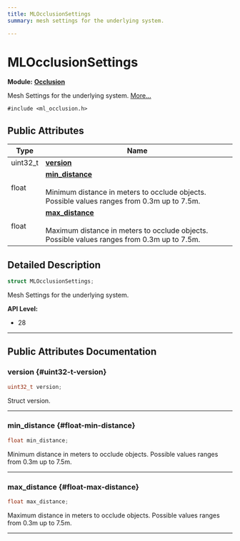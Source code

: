 ```yaml
---
title: MLOcclusionSettings
summary: mesh settings for the underlying system. 

---
```


# MLOcclusionSettings

**Module:** **[Occlusion](/versioned_docs/version-02-Aug-2023/api-ref/api/Modules/group___occlusion/group___occlusion.md)**



Mesh Settings for the underlying system.  [More...](#detailed-description)


`#include <ml_occlusion.h>`

## Public Attributes

| Type           | Name           |
| -------------- | -------------- |
| uint32_t | **[version](/versioned_docs/version-02-Aug-2023/api-ref/api/Modules/group___occlusion/struct_m_l_occlusion_settings.md#uint32-t-version)**  |
| float | **[min_distance](/versioned_docs/version-02-Aug-2023/api-ref/api/Modules/group___occlusion/struct_m_l_occlusion_settings.md#float-min-distance)** <br></br>Minimum distance in meters to occlude objects. Possible values ranges from 0.3m up to 7.5m.  |
| float | **[max_distance](/versioned_docs/version-02-Aug-2023/api-ref/api/Modules/group___occlusion/struct_m_l_occlusion_settings.md#float-max-distance)** <br></br>Maximum distance in meters to occlude objects. Possible values ranges from 0.3m up to 7.5m.  |

## Detailed Description

```cpp
struct MLOcclusionSettings;
```

Mesh Settings for the underlying system. 




**API Level:**
  * 28




-----------
## Public Attributes Documentation

### version {#uint32-t-version}

```cpp
uint32_t version;
```


Struct version. 





-----------

### min_distance {#float-min-distance}

```cpp
float min_distance;
```

Minimum distance in meters to occlude objects. Possible values ranges from 0.3m up to 7.5m. 





-----------

### max_distance {#float-max-distance}

```cpp
float max_distance;
```

Maximum distance in meters to occlude objects. Possible values ranges from 0.3m up to 7.5m. 





-----------


